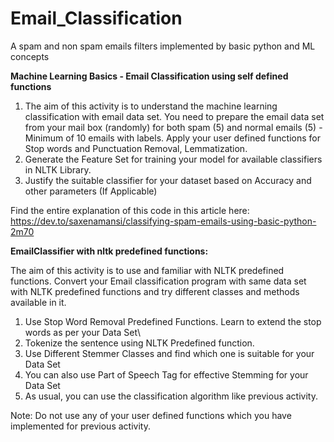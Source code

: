 # Email_Classification
A spam and non spam emails filters implemented by basic python and ML concepts


**Machine Learning Basics - Email Classification using self defined functions**

1. The aim of this activity is to understand the machine learning classification with email  data set. You need to prepare the email data set from your mail box (randomly)  for both spam (5) and normal emails (5) - Minimum of 10 emails with labels.  Apply your user defined functions for Stop words and Punctuation Removal, Lemmatization. 
2. Generate the Feature Set  for training your model for available classifiers in NLTK Library.
3. Justify the suitable classifier for your dataset based on Accuracy and other parameters (If Applicable)

Find the entire explanation of this code in this article here: https://dev.to/saxenamansi/classifying-spam-emails-using-basic-python-2m70


**EmailClassifier with nltk predefined functions:**

The aim of this activity is to use and familiar with NLTK predefined functions. Convert your Email classification  program with same data set with NLTK predefined functions and try different classes and methods available in it.

1. Use Stop Word Removal Predefined Functions.  Learn to extend the stop words as per your Data Set\
2. Tokenize the sentence using NLTK Predefined function.
3. Use Different Stemmer Classes and find which one is suitable for your Data Set
4. You can also use Part of Speech Tag for effective Stemming for your Data Set
5. As usual, you can use the classification algorithm like previous activity.
 
Note: Do not use any of your user defined functions which you have implemented for previous activity.

